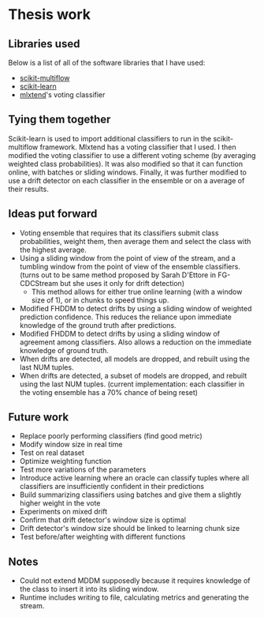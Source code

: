 # Thesis work

## Libraries used
Below is a list of all of the software libraries that I have used:
- [scikit-multiflow](https://github.com/scikit-multiflow/scikit-multiflow) 
- [scikit-learn](http://scikit-learn.org/stable/)
- [mlxtend](https://github.com/rasbt/mlxtend)'s voting classifier

## Tying them together
Scikit-learn is used to import additional classifiers to run in the scikit-multiflow framework.
Mlxtend has a voting classifier that I used.
I then modified the voting classifier to use a different voting scheme (by averaging weighted class probabilities). It was also modified so that it can function online, with batches or sliding windows. Finally, it was further modified to use a drift detector on each classifier in the ensemble or on a average of their results.

## Ideas put forward

- Voting ensemble that requires that its classifiers submit class probabilities, weight them, then average them and select the class with the highest average.
- Using a sliding window from the point of view of the stream, and a tumbling window from the point of view of the ensemble classifiers. (turns out to be same method proposed by Sarah D'Ettore in FG-CDCStream but she uses it only for drift detection)
    - This method allows for either true online learning (with a window size of 1), or in chunks to speed things up.
- Modified FHDDM to detect drifts by using a sliding window of weighted prediction confidence. This reduces the reliance upon immediate knowledge of the ground truth after predictions.
- Modified FHDDM to detect drifts by using a sliding window of agreement among classifiers. Also allows a reduction on the immediate knowledge of ground truth.
- When drifts are detected, all models are dropped, and rebuilt using the last NUM tuples.
- When drifts are detected, a subset of models are dropped, and rebuilt using the last NUM tuples. (current implementation: each classifier in the voting ensemble has a 70% chance of being reset)

## Future work
- Replace poorly performing classifiers (find good metric)
- Modify window size in real time
- Test on real dataset
- Optimize weighting function
- Test more variations of the parameters
- Introduce active learning where an oracle can classify tuples where all classifiers are insufficiently confident in their predictions
- Build summarizing classifiers using batches and give them a slightly higher weight in the vote
- Experiments on mixed drift
- Confirm that drift detector's window size is optimal
- Drift detector's window size should be linked to learning chunk size
- Test before/after weighting with different functions

## Notes

- Could not extend MDDM supposedly because it requires knowledge of the class to insert it into its sliding window.
- Runtime includes writing to file, calculating metrics and generating the stream. 
